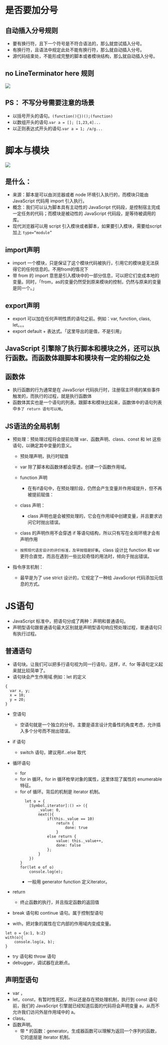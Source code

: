 # 是否要加分号

## 自动插入分号规则
- 要有换行符，且下一个符号是不符合语法的，那么就尝试插入分号。
- 有换行符，且语法中规定此处不能有换行符，那么就自动插入分号。
- 源代码结束处，不能形成完整的脚本或者模块结构，那么就自动插入分号。

## no LineTerminator here 规则
![](/image/78bbd8b0d50c94232bcb0c547551c20.png)

## PS： 不写分号需要注意的场景
- 以括号开头的语句。```(function(){})();(function)```
- 以数组开头的语句.```var a = []; [1,23,4]...```
- 以正则表达式开头的语句.``` var a = 1; /a/g...  ```

# 脚本与模块
![](/image/3f46c80064a8b0019b1cb81b7fd21ef.jpg)
## 是什么：
- 来源：脚本是可以由浏览器或者 node 环境引入执行的，而模块只能由 JavaScript 代码用 import 引入执行。
- 概念：我们可以认为脚本具有主动性的 JavaScript 代码段，是控制宿主完成一定任务的代码；而模块是被动性的 JavaScript 代码段，是等待被调用的库。
- 现代浏览器可以用 script 引入模块或者脚本，如果要引入模块，需要给script加上 `type=“module”`

## import声明
-  import 一个模块，只是保证了这个模块代码被执行，引用它的模块是无法获得它的任何信息的。不用from的情况下
- 带 from 的 import 意思是引入模块中的一部分信息，可以把它们变成本地的变量。同时，「from，as的变量仍然受到原来模块的控制，仍然与原来的变量是同一个。」

## export声明
- export 可以加在任何声明性质的语句之前。例如：var, function, class, let。。。
- export default + 表达式。「这里导出的是值，不是引用」

## JavaScript 引擎除了执行脚本和模块之外，还可以执行函数。而函数体跟脚本和模块有一定的相似之处
## 函数体

- 执行函数的行为通常是在 JavaScript 代码执行时，注册宿主环境的某些事件触发的，而执行的过程，就是执行函数体
- 函数体其实也是一个语句的列表。跟脚本和模块比起来，函数体中的语句列表中`多了 return 语句可以用`。

## JS语法的全局机制

- 预处理：预处理过程将会提前处理 var、函数声明、class、const 和 let 这些语句，以确定其中变量的意义。
  - 预处理声明，执行时赋值
  - var 除了脚本和函数体都会穿透，创建一个函数作用域。

  - function 声明
    - 在有if语句中，在预处理阶段，仍然会产生变量并作用域提升，但不再被提前赋值：
  - class 声明：
    - class 声明也是会被预处理的，它会在作用域中创建变量，并且要求访问它时抛出错误。
  - class 的声明作用不会穿透 if 等语句结构，所以只有写在全局环境才会有声明作用

  - `按照现代语言设计的评价标准，及早抛错是好事`。class 设计比 function 和 var 更符合直觉，而且在遇到一些比较奇怪的用法时，倾向于抛出错误。

- 指令序言机制：
  - 最早是为了 use strict 设计的，它规定了一种给 JavaScript 代码添加元信息的方式。

# JS语句
- JavaScript 标准中，把语句分成了两种：声明和普通语句。
- 声明型语句跟普通语句最大区别就是声明型语句响应预处理过程，普通语句只有执行过程。

## 普通语句
- 语句块。让我们可以把多行语句视为同一行语句，这样，if、for 等语句定义起来就比较简单了。
- 语句块会产生作用域.例如：let 的定义
```Js
{
  var x, y;
  x = 10;
  y = 20;
}
```
- 空语句
  - 空语句就是一个独立的分号。主要是语言设计完备性的角度考虑，允许插入多个分号而不抛出错误。

- if 语句
  - switch 语句，建议用if...else 取代

- 循环语句
  - for
  - for in 循环。for in 循环枚举对象的属性，这里体现了属性的 enumerable 特征。
  - for of 循环。背后的机制是 iterator 机制。
    ```JS
      let o = {
        [Symbol.iterator]:() => ({
            _value: 0,
            next(){
                if(this._value == 10)
                    return {
                        done: true
                    }
                else return {
                    value: this._value++,
                    done: false
                };
            }
        })
    }
    for(let e of o)
        console.log(e);
    ```
    - 一般用 generator function 定义iterator。

- return 
  - 终止函数的执行，并且指定函数的返回值

- break 语句和 continue 语句。属于控制型语句

- with，把对象的属性在它内部的作用域内变成变量。
```JS
let o = {a:1, b:2}
with(o){
    console.log(a, b);
}
```
- try 语句和 throw 语句
- debugger，调试器在此断点。

## 声明型语句
- var ，
- let，const，有暂时性死区，所以还是存在预处理机制，执行到 const 语句前，我们的 JavaScript 引擎就已经知道后面的代码将会声明变量 a，从而不允许我们访问外层作用域中的 a。
- class。
- 函数声明。
  - 带 * 的函数：generator。生成器函数可以理解为返回一个序列的函数，它的底层是 iterator 机制。